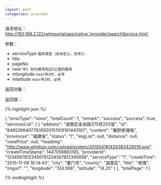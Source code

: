 ```yaml
---
layout: post
categories: provider
---
```

请求地址：http://192.168.2.122/wtmportal/app/native`/provider/searchService.html`

参数：

- serviceType `服务类型（尚未定义，先传1）`
- title
- pageNo
- near `传1 则为搜寻附近5公里的服务`
- mlongitude `near传1时，必传`
- mlatitude `near传1时，必传`

返回对象：


返回值：

{% highlight json %}

{
    "errorType": "none",
    "totalCount": 1,
    "remark": "success",
    "success": true,
    "servicesList": [
        {
            "address": "湖里区金尚路375号203室",
            "id": "84653984077835920151109161443187",
            "content": "兼职修理咯",
            "provinces": "福建省",
            "status": "1",
            "imgList": null,
            "distance": null,
            "viewPrice": null,
            "headimg": "http://www.wtmbuy.com/upload/system/201504181426383429019.png",
            "createTimeStamp": 1447056883165,
            "providerId": "12345678123456781234567812345658",
            "serviceType": "1",
            "createTime": "2015-11-09 16:14:43",
            "city": "厦门市",
            "county": "湖里区",
            "title": "修理",
            "imgurl": "",
            "longitude": "124.568",
            "latitude": "14.25"
        }
    ],
    "totalPage": 1
}

{% endhighlight %}

